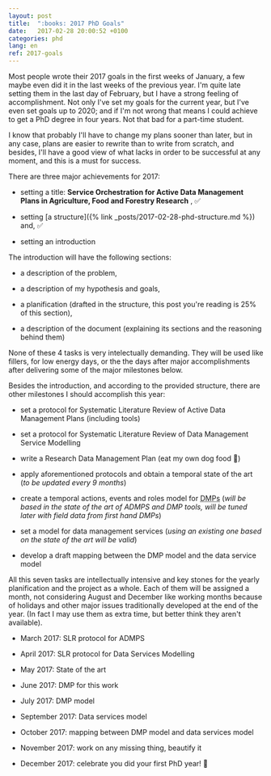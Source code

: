 ```yaml
---
layout: post
title:  ":books: 2017 PhD Goals"
date:   2017-02-28 20:00:52 +0100
categories: phd
lang: en
ref: 2017-goals
---
```


Most people wrote their 2017 goals in the first weeks of January, a few maybe even did it in the last weeks of the previous year. I'm quite late setting them in the last day of February, but I have a strong feeling of accomplishment.
Not only I've set my goals for the current year, but I've even set goals up to 2020; and if I'm not wrong that means I could achieve to get a PhD degree in four years. Not that bad for a part-time student.

I know that probably I'll have to change my plans sooner than later, but in any case, plans are easier to rewrite than to write from scratch, and besides, I'll have a good view of what lacks in order to be successful at any moment, and this is a must for success.

There are three major achievements for 2017:
* setting a title: **Service Orchestration for Active Data Management Plans in Agriculture, Food and Forestry Research**
, :white_check_mark:  

* setting [a structure]({% link _posts/2017-02-28-phd-structure.md %}) and, :white_check_mark:  

* setting an introduction   

The introduction will have the following sections:
* a description of the problem,

* a description of my hypothesis and goals,

* a planification (drafted in the structure, this post you're reading is 25% of this section),

* a description of the document (explaining its sections and the reasoning behind them)

None of these 4 tasks is very intelectually demanding. They will be used like fillers, for low energy days, or the the days after major accomplishments after delivering some of the major milestones below.

Besides the introduction, and according to the provided structure, there are other milestones I should accomplish this year:  
* set a protocol for Systematic Literature Review of Active Data Management Plans (including tools)  

* set a protocol for Systematic Literature Review of Data Management Service Modelling  

* write a Research Data Management Plan (eat my own dog food :dog:)  

* apply aforementioned protocols and obtain a temporal state of the art (*to be updated every 9 months*)  

* create a temporal actions, events and roles model for <abbr title="Data Management Plans">DMPs</abbr> (*will be based in the state of the art of ADMPS and DMP tools, will be tuned later with field data from first hand DMPs*)  

* set a model for data management services (*using an existing one based on the state of the art will be valid*)  

* develop a draft mapping between the DMP model and the data service model  

All this seven tasks are intellectually intensive and key stones for the yearly planification and the project as a whole.
Each of them will be assigned a month, not considering August and December like working months because of holidays and other major issues traditionally developed at the end of the year. (In fact I may use them as extra time, but better think they aren't available).

* March 2017: SLR protocol for ADMPS  

* April 2017: SLR protocol for Data Services Modelling  

* May 2017: State of the art  

* June 2017: DMP for this work  

* July 2017: DMP model  

* September 2017: Data services model  

* October 2017: mapping between DMP model and data services model  

* November 2017: work on any missing thing, beautify it  

* December 2017: celebrate you did your first PhD year! :tada:  
